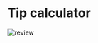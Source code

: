 # Tip calculator

![review](https://user-images.githubusercontent.com/38397888/53749333-35430500-3eb8-11e9-975f-c2d5f591e010.gif)

